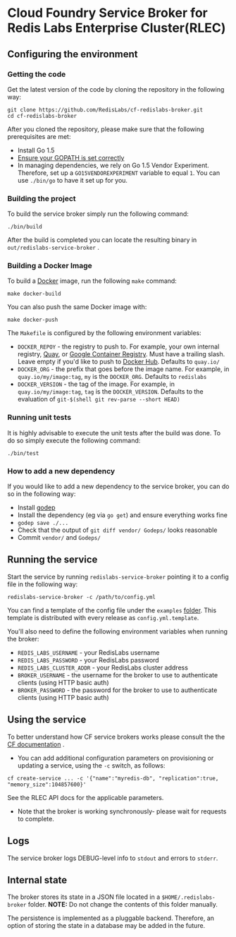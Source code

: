 
# Cloud Foundry Service Broker for Redis Labs Enterprise Cluster(RLEC)

## Configuring the environment
### Getting the code
Get the latest version of the code by cloning the repository in the following way:
```
git clone https://github.com/RedisLabs/cf-redislabs-broker.git
cd cf-redislabs-broker
```

After you cloned the repository, please make sure that the following prerequisites are met:

* Install Go 1.5
* [Ensure your GOPATH is set correctly](https://golang.org/cmd/go/#hdr-GOPATH_environment_variable)
* In managing dependencies, we rely on Go 1.5 Vendor Experiment. Therefore, set up a `GO15VENDOREXPERIMENT` variable to equal `1`. You can use `./bin/go` to have it set up for you.

### Building the project
To build the service broker simply run the following command:
```
./bin/build
```
After the build is completed you can locate the resulting binary in `out/redislabs-service-broker` .

### Building a Docker Image
To build a [Docker](https://www.docker.com/) image, run the following `make` command:

```console
make docker-build
```

You can also push the same Docker image with:

```console
make docker-push
```

The `Makefile` is configured by the following environment variables:

- `DOCKER_REPOY` - the registry to push to. For example, your own internal registry, [Quay](https://quay.io), or [Google Container Registry](https://cloud.google.com/container-registry/). Must have a trailing slash. Leave empty if you'd like to push to [Docker Hub](https://hub.docker.com/). Defaults to `quay.io/`
- `DOCKER_ORG` - the prefix that goes before the image name. For example, in `quay.io/my/image:tag`, `my` is the `DOCKER_ORG`. Defaults to `redislabs`
- `DOCKER_VERSION` - the tag of the image. For example, in `quay.io/my/image:tag`, `tag` is the `DOCKER_VERSION`. Defaults to the evaluation of `git-$(shell git rev-parse --short HEAD)`

### Running unit tests
It is highly advisable to execute the unit tests after the build was done.
To do so simply execute the following command:
```
./bin/test
```

### How to add a new dependency
If you would like to add a new dependency to the service broker, you can do so in the following way:

* Install [godep](https://github.com/tools/godep)
* Install the dependency (eg via `go get`) and ensure everything works fine
* `godep save ./...`
* Check that the output of `git diff vendor/ Godeps/` looks reasonable
* Commit `vendor/` and `Godeps/`


## Running the service

Start the service by running `redislabs-service-broker` pointing it to a config file in the following way:
```
redislabs-service-broker -c /path/to/config.yml
```

You can find a template of the config file under the `examples` [folder](https://github.com/RedisLabs/cf-redislabs-broker/tree/master/examples/config.yml).
This template is distributed with every release as `config.yml.template`.

You'll also need to define the following environment variables when running the broker:

- `REDIS_LABS_USERNAME` - your RedisLabs username
- `REDIS_LABS_PASSWORD` - your RedisLabs password
- `REDIS_LABS_CLUSTER_ADDR` - your RedisLabs cluster address
- `BROKER_USERNAME` - the username for the broker to use to authenticate clients (using HTTP basic auth)
- `BROKER_PASSWORD` - the password for the broker to use to authenticate clients (using HTTP basic auth)


## Using the service
To better understand how CF service brokers works please consult the the [CF documentation](http://docs.cloudfoundry.org/services/managing-service-brokers.html) .

* You can add additional configuration parameters on provisioning or updating a service, using the `-c` switch, as follows:
```
cf create-service ... -c '{"name":"myredis-db", "replication":true, "memory_size":104857600}'
```

See the RLEC API docs for the applicable parameters.

* Note that the broker is working synchronously- please wait for requests to complete.

## Logs

The service broker logs DEBUG-level info to `stdout` and errors to `stderr`.

## Internal state

The broker stores its state in a JSON file located in a `$HOME/.redislabs-broker` folder.
**NOTE:** Do not change the contents of this folder manually.

The persistence is implemented as a pluggable backend. Therefore, an option of storing the state in a database may be added in the future.
